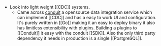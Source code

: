 - Look into light weight [[CDC]] systems.
	- Came across [conduit](https://conduit.io/) a opensource data integration service which can implement [[CDC]] and has a easy to work UI and configuration. It's purely written in [[Go]] making it an easy to deploy binary it also has limitless extensibility with plugins. Building a plugins to [[Conduit]] it easy with the conduit [[SDK]]. Also the only third party dependency it needs in production is a single [[PostgreSQL]].